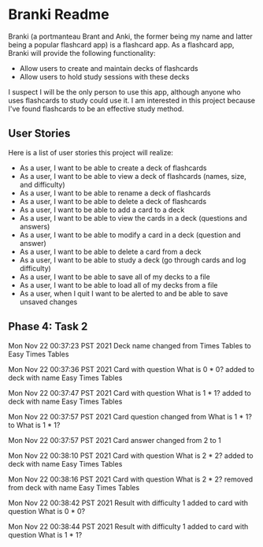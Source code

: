 # Branki Readme
Branki (a portmanteau Brant and Anki, the former being my name and latter being a popular flashcard app) is a flashcard
app. As a flashcard app, Branki will provide the following functionality:

* Allow users to create and maintain decks of flashcards
* Allow users to hold study sessions with these decks

I suspect I will be the only person to use this app, although anyone who uses flashcards to study could use it. I am
interested in this project because I've found flashcards to be an effective study method.

## User Stories

Here is a list of user stories this project will realize:
* As a user, I want to be able to create a deck of flashcards
* As a user, I want to be able to view a deck of flashcards (names, size, and difficulty)
* As a user, I want to be able to rename a deck of flashcards
* As a user, I want to be able to delete a deck of flashcards
* As a user, I want to be able to add a card to a deck
* As a user, I want to be able to view the cards in a deck (questions and answers)
* As a user, I want to be able to modify a card in a deck (question and answer)
* As a user, I want to be able to delete a card from a deck
* As a user, I want to be able to study a deck (go through cards and log difficulty)
* As a user, I want to be able to save all of my decks to a file
* As a user, I want to be able to load all of my decks from a file
* As a user, when I quit I want to be alerted to and be able to save unsaved changes

## Phase 4: Task 2

Mon Nov 22 00:37:23 PST 2021
Deck name changed from Times Tables to Easy Times Tables

Mon Nov 22 00:37:36 PST 2021
Card with question What is 0 * 0? added to deck with name Easy Times Tables

Mon Nov 22 00:37:47 PST 2021
Card with question What is 1 * 1? added to deck with name Easy Times Tables

Mon Nov 22 00:37:57 PST 2021
Card question changed from What is 1 * 1? to What is 1 * 1?

Mon Nov 22 00:37:57 PST 2021
Card answer changed from 2 to 1

Mon Nov 22 00:38:10 PST 2021
Card with question What is 2 * 2? added to deck with name Easy Times Tables

Mon Nov 22 00:38:16 PST 2021
Card with question What is 2 * 2? removed from deck with name Easy Times Tables

Mon Nov 22 00:38:42 PST 2021
Result with difficulty 1 added to card with question What is 0 * 0?

Mon Nov 22 00:38:44 PST 2021
Result with difficulty 1 added to card with question What is 1 * 1?